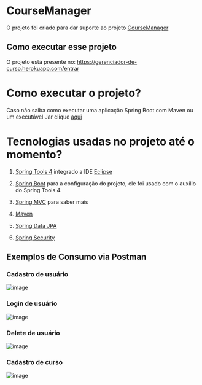 # CourseManager
O projeto foi criado para dar suporte ao projeto [CourseManager](https://github.com/JeanCarlos2017/CourseManager)


## Como executar esse projeto 
O projeto está presente no: https://gerenciador-de-curso.herokuapp.com/entrar


# Como executar o projeto? 
Caso não saiba como executar uma aplicação Spring Boot com Maven ou um executável Jar clique [aqui](https://www.codeflow.site/pt/article/spring-boot-run-maven-vs-executable-jar)

# Tecnologias usadas no projeto até o momento?

 1. [Spring Tools 4](https://spring.io/tools) integrado a IDE [Eclipse](https://www.eclipse.org/downloads/download.php?file=/oomph/epp/2020-12/R/eclipse-inst-jre-win64.exe)
 
 2. [Spring Boot](https://start.spring.io/) para a configuração do projeto, ele foi usado com o auxílio do Spring Tools 4.
 
 3. [Spring MVC](https://blog.algaworks.com/spring-mvc/) para saber mais 
 
 4. [Maven](https://maven.apache.org/)
 
 6. [Spring Data JPA](https://spring.io/projects/spring-data)
 7. [Spring Security](https://spring.io/projects/spring-security)

## Exemplos de Consumo via Postman

### Cadastro de usuário 
![image](https://user-images.githubusercontent.com/34510146/116584540-d63d7700-a8ed-11eb-8bd7-2a482e16880a.png)

### Login de usuário 
![image](https://user-images.githubusercontent.com/34510146/116584611-ea817400-a8ed-11eb-8585-e55a2b273121.png)

### Delete de usuário 
![image](https://user-images.githubusercontent.com/34510146/116584709-02f18e80-a8ee-11eb-9079-54229c776462.png)

### Cadastro de curso 
![image](https://user-images.githubusercontent.com/34510146/116584906-3a603b00-a8ee-11eb-9d2b-b8c2f40f3ec3.png)


